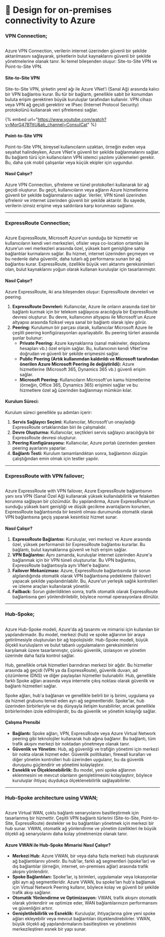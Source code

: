 # 🛫 Design for on-premises connectivity to Azure

### VPN Connection;

<figure><img src="../.gitbook/assets/p2s.png" alt=""><figcaption></figcaption></figure>

Azure VPN Connection, verilerin internet üzerinden güvenli bir şekilde aktarılmasını sağlayarak, şirketlerin bulut kaynaklarını güvenli bir şekilde yönetmelerine olanak tanır. İki temel bileşenden oluşur: Site-to-Site VPN ve Point-to-Site VPN.

#### Site-to-Site VPN

Site-to-Site VPN, şirketin yerel ağı ile Azure VNet'i (Sanal Ağ) arasında kalıcı bir VPN bağlantısı kurar. Bu tür bir bağlantı, genellikle sabit bir konumdan buluta erişim gerektiren büyük kuruluşlar tarafından kullanılır. VPN cihazı veya VPN ağ geçidi gerektirir ve IPsec (Internet Protocol Security) protokolünü kullanarak veri şifrelemesi sağlar.

{% embed url="https://www.youtube.com/watch?v=MorG47BTttU&ab_channel=ConsulCat" %}

#### Point-to-Site VPN

Point-to-Site VPN, bireysel kullanıcıların uzaktan, örneğin evden veya seyahat halindeyken, Azure VNet'e güvenli bir şekilde bağlanmalarını sağlar. Bu bağlantı türü için kullanıcıların VPN istemci yazılımı yüklemeleri gerekir. Bu, daha çok mobil çalışanlar veya küçük ekipler için uygundur.

#### Nasıl Çalışır?

Azure VPN Connection, şifreleme ve tünel protokolleri kullanarak bir ağ geçidi oluşturur. Bu geçit, kullanıcıların veya ağların Azure hizmetlerine güvenli bir şekilde bağlanmalarını sağlar. Veriler, VPN tüneli üzerinden şifrelenir ve internet üzerinden güvenli bir şekilde aktarılır. Bu sayede, verilerin izinsiz erişime veya saldırılara karşı korunması sağlanır.



***

### ExpressRoute Connection;

<figure><img src="../.gitbook/assets/expressroute.png" alt=""><figcaption></figcaption></figure>

Azure ExpressRoute, Microsoft Azure'un sunduğu bir hizmettir ve kullanıcıların kendi veri merkezleri, ofisler veya co-location ortamları ile Azure'un veri merkezleri arasında özel, yüksek bant genişliğine sahip bağlantılar kurmalarını sağlar. Bu hizmet, internet üzerinden geçmeyen ve bu nedenle daha güvenilir, daha tutarlı ağ performansı sunan bir ağ bağlantısı kurar. ExpressRoute, özellikle büyük veri aktarımı gereksinimleri olan, bulut kaynaklarını yoğun olarak kullanan kuruluşlar için tasarlanmıştır.

#### Nasıl Çalışır?

Azure ExpressRoute, iki ana bileşenden oluşur: ExpressRoute devreleri ve peering.

1. **ExpressRoute Devreleri:** Kullanıcılar, Azure ile onların arasında özel bir bağlantı kurmak için bir telekom sağlayıcısı aracılığıyla bir ExpressRoute devresi oluşturur. Bu devre, kullanıcının altyapısı ile Microsoft'un Azure altyapısı arasında fiziksel veya sanal bir bağlantı olarak işlev görür.
2. **Peering:** Kurulumun bir parçası olarak, kullanıcılar Microsoft Azure ile çeşitli peering konfigürasyonları ayarlayabilir. Bu peering türleri arasında şunlar bulunur:
   * **Private Peering:** Azure kaynaklarına (sanal makineler, depolama hesapları vb.) özel erişim sağlar. Bu, kullanıcının kendi VNet'ine doğrudan ve güvenli bir şekilde erişmesini sağlar.
   * **Public Peering (Artık kullanımdan kaldırıldı ve Microsoft tarafından önerilen Azure Microsoft Peering ile değiştirildi):** Azure hizmetlerine (Microsoft 365, Dynamics 365 vb.) güvenli erişim sağlar.
   * **Microsoft Peering:** Kullanıcıların Microsoft'un kamu hizmetlerine (örneğin, Office 365, Dynamics 365) erişimini sağlar ve bu hizmetlere özel ağ üzerinden bağlanmayı mümkün kılar.

#### Kurulum Süreci:

Kurulum süreci genellikle şu adımları içerir:

1. **Servis Sağlayıcı Seçimi:** Kullanıcılar, Microsoft'un onayladığı ExpressRoute ortaklarından biri ile çalışmalıdır.
2. **Devre Oluşturma:** Kullanıcılar, seçtikleri servis sağlayıcı aracılığıyla bir ExpressRoute devresi oluşturur.
3. **Peering Konfigürasyonu:** Kullanıcılar, Azure portalı üzerinden gereken peering ayarlarını yaparlar.
4. **Bağlantı Testi:** Kurulum tamamlandıktan sonra, bağlantının düzgün çalıştığından emin olmak için testler yapılır.

***

### ExpressRoute with VPN failover;

<figure><img src="../.gitbook/assets/expressroute-vpn-failover.svg" alt=""><figcaption></figcaption></figure>

Azure ExpressRoute with VPN failover, Azure ExpressRoute bağlantısının yanı sıra VPN (Sanal Özel Ağ) kullanarak yüksek kullanılabilirlik ve felaketten korunma sağlayan bir çözümdür. Bu yapılandırma, Azure ExpressRoute'un sunduğu yüksek bant genişliği ve düşük gecikme avantajlarını korurken, ExpressRoute bağlantısında bir kesinti olması durumunda otomatik olarak VPN bağlantısına geçiş yaparak kesintisiz hizmet sunar.

#### Nasıl Çalışır?

1. **ExpressRoute Bağlantısı:** Kuruluşlar, veri merkezi ve Azure arasında özel, yüksek performanslı bir ExpressRoute bağlantısı kurarlar. Bu bağlantı, bulut kaynaklarına güvenli ve hızlı erişim sağlar.
2. **VPN Bağlantısı:** Aynı zamanda, kuruluşlar internet üzerinden Azure'a bağlanmak için bir VPN tüneli oluştururlar. Bu VPN bağlantısı, ExpressRoute bağlantısıyla aynı VNet'e bağlanır.
3. **Failover Mekanizması:** Azure, ExpressRoute bağlantısında bir sorun algılandığında otomatik olarak VPN bağlantısına yedekleme (failover) yapacak şekilde yapılandırılabilir. Bu, Azure'un yerleşik sağlık kontrolleri ve izleme araçları kullanılarak yönetilir.
4. **Failback:** Sorun giderildikten sonra, trafik otomatik olarak ExpressRoute bağlantısına geri yönlendirilebilir, böylece normal operasyonlara dönülür.



***

### Hub-Spoke;

<figure><img src="../.gitbook/assets/hub-spoke.png" alt=""><figcaption></figcaption></figure>

Azure Hub-Spoke modeli, Azure'da ağ tasarımı ve mimarisi için kullanılan bir yapılandırmadır. Bu model, merkezi (hub) ve spoke ağlarının bir araya getirilmesiyle oluşturulan bir ağ topolojisidir. Hub-Spoke modeli, büyük ölçekli kuruluşların ve bulut tabanlı uygulamaların gereksinimlerini karşılamak üzere tasarlanmıştır, çünkü güvenlik, izolasyon ve yönetim üzerinde daha fazla kontrol sağlar.

Hub, genellikle ortak hizmetleri barındıran merkezi bir ağdır. Bu hizmetler arasında ağ geçidi (VPN ya da ExpressRoute), güvenlik duvarı, ad çözümleme (DNS) ve diğer paylaşılan hizmetler bulunabilir. Hub, genellikle farklı Spoke ağları arasında veya internete çıkış noktası olarak güvenlik ve bağlantı hizmetleri sağlar.

Spoke ağları, hub'a bağlanan ve genellikle belirli bir iş birimi, uygulama ya da hizmet grubunu temsil eden ayrı ağ segmentleridir. Spoke'lar, hub üzerinden birbirleriyle ve dış dünyayla iletişim kurabilirler, ancak genellikle birbirlerinden izole edilmişlerdir, bu da güvenlik ve yönetim kolaylığı sağlar.

#### Çalışma Prensibi

* **Bağlantı:** Spoke ağları, VPN, ExpressRoute veya Azure Virtual Network peering gibi teknolojiler kullanarak hub ağına bağlanır. Bu bağlantı, tüm trafik akışını merkezi bir noktadan yönetmeye olanak tanır.
* **Güvenlik ve Yönetim:** Hub, ağ güvenliği ve trafiğin yönetimi için merkezi bir nokta olarak hizmet eder. Güvenlik politikaları, firewall kuralları ve diğer yönetim kontrolleri hub üzerinden uygulanır, bu da güvenlik duruşunu güçlendirir ve yönetimi kolaylaştırır.
* **Esneklik ve Ölçeklenebilirlik:** Bu model, yeni spoke ağlarının eklenmesini ve mevcut olanların genişletilmesini kolaylaştırır, böylece kuruluşlar ihtiyaç duydukça ölçeklenebilirlik sağlayabilirler.

***

### Hub-Spoke architecture using VWAN;

<figure><img src="../.gitbook/assets/image (240).png" alt=""><figcaption></figcaption></figure>

Azure Virtual WAN, çoklu bağlantı senaryolarını basitleştirmek için tasarlanmış bir hizmettir. Çeşitli VPN bağlantı türlerini (Site-to-Site, Point-to-Site, ExpressRoute) destekler ve bu bağlantıları yönetmek için merkezi bir hub sunar. VWAN, otomatik ağ yönlendirme ve yönetim özellikleri ile büyük ölçekli ağ senaryolarını daha kolay yönetmenize olanak tanır.

#### Azure VWAN ile Hub-Spoke Mimarisi Nasıl Çalışır?

* **Merkezi Hub:** Azure VWAN, bir veya daha fazla merkezi hub oluşturarak ağ bağlantılarını yönetir. Bu hub'lar, farklı ağ segmentleri (spoke'lar) ve dış bağlantılar (örneğin, internet, on-premises ağlar) arasında trafik akışını yönlendirir.
* **Spoke Bağlantıları:** Spoke'lar, iş birimleri, uygulamalar veya lokasyonlar gibi ayrı ağ segmentleridir. Azure VWAN, bu spoke'ları hub'a bağlamak için Virtual Network Peering kullanır, böylece kolay ve güvenli bir şekilde trafik akışı sağlanır.
* **Otomatik Yönlendirme ve Optimizasyon:** VWAN, trafik akışını otomatik olarak yönlendirir ve optimize eder, WAN bağlantılarınızın performansını ve güvenliğini artırır.
* **Genişletilebilirlik ve Esneklik:** Kuruluşlar, ihtiyaçlarına göre yeni spoke ağları ekleyebilir veya mevcut bağlantıları ölçeklendirebilirler. VWAN, büyük ölçekli ağ yapılandırmalarını basitleştiren ve yönetimini merkezileştiren esnek bir yapı sunar.

